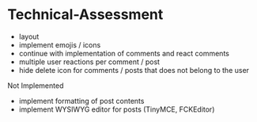 # Technical-Assessment

* layout
* implement emojis / icons
* continue with implementation of comments and react comments
* multiple user reactions per comment / post
* hide delete icon for comments / posts that does not belong to the user

Not Implemented
* implement formatting of post contents
* implement WYSIWYG editor for posts (TinyMCE, FCKEditor)
